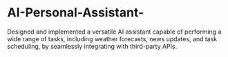 # AI-Personal-Assistant-
Designed and implemented a versatile AI assistant capable of performing a wide range of tasks, including weather forecasts, news updates, and task scheduling, by seamlessly integrating with third-party APIs.
